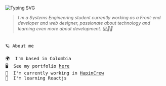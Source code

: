 <!-- TEXT AUTOCOMPLETE -->
![Typing SVG](https://readme-typing-svg.demolab.com?font=Cascadia+Code&weight=900&size=50&pause=1000&center=true&vCenter=true&random=false&width=1000&height=100&lines=Hi%2C+I'm+Andr%C3%A9s+%F0%9F%91%8B%F0%9F%8F%BB;I'm+full+stack+dev+%F0%9F%A7%91%F0%9F%8F%BB%E2%80%8D%F0%9F%92%BB;Restless+for+knowledge.+%F0%9F%92%AA%F0%9F%8F%BC)

> *I'm a Systems Engineering student currently working
> as a Front-end developer and web designer, passionate 
> about technology and learning even more 
> about development. 💻🙌🚀*

<pre>  
🪐 About me
  
🌍  I'm based in Colombia
🖥️  See my portfolio <a href="http://be.net/andrefv1">here</a>
🚀  I'm currently working in <a href="https://github.com/hapincrew">HapinCrew</a>
🧠  I'm learning Reactjs
</pre>
